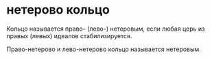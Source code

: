 # нетерово кольцо
Кольцо называется право- (лево-) нетеровым, если любая церь из правых (левых) идеалов стабилизируется.

Право-нетерово и лево-нетерово кольцо называется нетеровым.